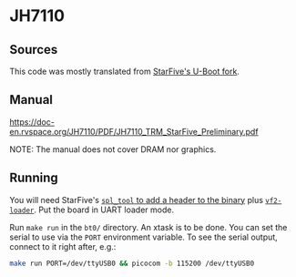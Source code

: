 # JH7110

## Sources

This code was mostly translated from [StarFive's U-Boot fork](https://github.com/starfive-tech/u-boot/tree/JH7110_VisionFive2_devel).

## Manual

https://doc-en.rvspace.org/JH7110/PDF/JH7110_TRM_StarFive_Preliminary.pdf

NOTE: The manual does not cover DRAM nor graphics.

## Running

You will need StarFive's [`spl_tool` to add a header to the binary](https://github.com/starfive-tech/Tools) plus [`vf2-loader`](https://github.com/orangecms/vf2-loader).
Put the board in UART loader mode.

Run `make run` in the `bt0/` directory. An xtask is to be done.
You can set the serial to use via the `PORT` environment variable.
To see the serial output, connect to it right after, e.g.:

```sh
make run PORT=/dev/ttyUSB0 && picocom -b 115200 /dev/ttyUSB0
```
